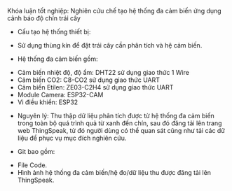 Khóa luận tốt nghiệp: Nghiên cứu chế tạo hệ thống đa cảm biến ứng dụng cảnh báo độ chín trái cây 

- Cấu tạo hệ thống thiết bị:
+ Sử dụng thùng kín để đặt trái cây cần phân tích và hệ cảm biến.
  
- Hệ thống đa cảm biến gồm:
+ Cảm biến nhiệt độ, độ ẩm: DHT22 sử dụng giao thức 1 Wire
+ Cảm biến CO2: C8-CO2 sử dụng giao thức UART
+ Cảm biến Etilen: ZE03-C2H4 sử dụng giao thức UART
+ Module Camera: ESP32-CAM
+ Vi điều khiển: ESP32
  
- Nguyên lý: Thu thập dữ liệu phân tích được từ hệ thống đa cảm biến trong toàn bộ quá trình quả từ xanh đến chín, sau đó đăng tải lên trang web ThingSpeak, từ đó người dùng có thể quan sát cũng như tải các dữ liệu để phục vụ mục đích nghiên cứu.
 
- Git bao gồm:
+ File Code.
+ Hình ảnh hệ thống đa cảm biến/hệ đo/dữ liệu thu được đăng tải lên ThingSpeak.
